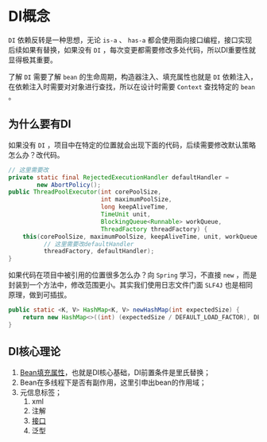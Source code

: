 # DI概念

`DI` 依赖反转是一种思想，无论 `is-a` 、 `has-a` 都会使用面向接口编程，接口实现后续如果有替换，如果没有 `DI` ，每次变更都需要修改多处代码，所以DI重要性就显得极其重要。

了解 `DI` 需要了解 `bean` 的生命周期，构造器注入、填充属性也就是 `DI` 依赖注入，在依赖注入时需要对对象进行查找，所以在设计时需要 `Context` 查找特定的 `bean` 。

## 为什么要有DI

如果没有 `DI` ，项目中在特定的位置就会出现下面的代码，后续需要修改默认策略怎么办？改代码。

```java
// 这里需要改
private static final RejectedExecutionHandler defaultHandler =
        new AbortPolicy();
public ThreadPoolExecutor(int corePoolSize,
                          int maximumPoolSize,
                          long keepAliveTime,
                          TimeUnit unit,
                          BlockingQueue<Runnable> workQueue,
                          ThreadFactory threadFactory) {
    this(corePoolSize, maximumPoolSize, keepAliveTime, unit, workQueue,
          // 这里需要改defaultHandler
          threadFactory, defaultHandler);
}
```

如果代码在项目中被引用的位置很多怎么办？向 `Spring` 学习，不直接 `new` ，而是封装到一个方法中，修改范围更小。其实我们使用日志文件门面 `SLF4J` 也是相同原理，做到可插拔。

```java
public static <K, V> HashMap<K, V> newHashMap(int expectedSize) {
    return new HashMap<>((int) (expectedSize / DEFAULT_LOAD_FACTOR), DEFAULT_LOAD_FACTOR);
}
```
<!-- ## 常用组件

* Core 核心包
* Beans
* Context
* Expression
* Context Support -->
## DI核心理论

1. [Bean填充属性](./di.md)，也就是DI核心基础，DI前置条件是里氏替换；
2. Bean在多线程下是否有副作用，这里引申出bean的作用域；
3. 元信息标签；
   1. xml
   2. 注解
   3. [接口](./initialize-bean.md)
   4. 泛型
